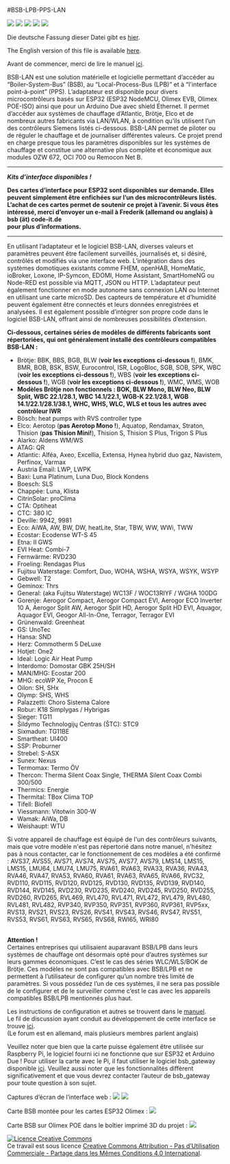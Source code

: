 #BSB-LPB-PPS-LAN

[<img src="https://img.shields.io/github/last-commit/fredlcore/BSB-LAN">]()
[<img src="https://img.shields.io/github/commit-activity/t/fredlcore/BSB-LAN">]()
[<img src="https://img.shields.io/github/stars/fredlcore/BSB-LAN?style=plastic">](https://github.com/fredlcore/BSB-LAN/stargazers)
[<img src="https://img.shields.io/github/forks/fredlcore/BSB-LAN?style=plastic">](https://github.com/fredlcore/BSB-LAN/forks)
[<img src="https://img.shields.io/github/followers/fredlcore?style=plastic">](https://github.com/fredlcore?tab=followers)

Die deutsche Fassung dieser Datei gibt es [hier](README_de.md).

The English version of this file is available [here](README.md).

Avant de commencer, merci de lire le manuel [ici](https://docs.bsb-lan.de/fr/).

BSB-LAN est une solution matérielle et logicielle permettant d’accéder au “Boiler-System-Bus” (BSB), au “Local-Process-Bus (LPB)” et à “l'interface point-à-point” (PPS). L’adaptateur est disponible pour divers microcontrôleurs basés sur ESP32 (ESP32 NodeMCU, Olimex EVB, Olimex POE-ISO) ainsi que pour un Arduino Due avec shield Ethernet. Il permet d’accéder aux systèmes de chauffage d’Atlantic, Brötje, Elco et de nombreux autres fabricants via LAN/WLAN, à condition qu’ils utilisent l’un des contrôleurs Siemens listés ci-dessous. BSB-LAN permet de piloter ou de réguler le chauffage et de journaliser différentes valeurs. Ce projet prend en charge presque tous les paramètres disponibles sur les systèmes de chauffage et constitue une alternative plus complète et économique aux modules OZW 672, OCI 700 ou Remocon Net B.

---

***Kits d’interface disponibles !***

**Des cartes d’interface pour ESP32 sont disponibles sur demande. Elles peuvent simplement être enfichées sur l’un des microcontrôleurs listés. L’achat de ces cartes permet de soutenir ce projet à l’avenir. Si vous êtes intéressé, merci d’envoyer un e-mail à Frederik (allemand ou anglais) à <br /> bsb (ät) code-it.de <br /> pour plus d’informations.**

---

En utilisant l’adaptateur et le logiciel BSB-LAN, diverses valeurs et paramètres peuvent être facilement surveillés, journalisés et, si désiré, contrôlés et modifiés via une interface web.
L’intégration dans des systèmes domotiques existants comme FHEM, openHAB, HomeMatic, ioBroker, Loxone, IP-Symcon, EDOMI, Home Assistant, SmartHomeNG ou Node-RED est possible via MQTT, JSON ou HTTP.
L’adaptateur peut également fonctionner en mode autonome sans connexion LAN ou Internet en utilisant une carte microSD.
Des capteurs de température et d’humidité peuvent également être connectés et leurs données enregistrées et analysées. Il est également possible d’intégrer son propre code dans le logiciel BSB-LAN, offrant ainsi de nombreuses possibilités d’extension.

**Ci-dessous, certaines séries de modèles de différents fabricants sont répertoriées, qui ont généralement installé des contrôleurs compatibles BSB-LAN :**  
- Brötje: BBK, BBS, BGB, BLW (**voir les exceptions ci-dessous !**), BMK, BMR, BOB, BSK, BSW, Eurocontrol, ISR, LogoBloc, SGB, SOB, SPK, WBC (**voir les exceptions ci-dessous !**), WBS (**voir les exceptions ci-dessous !**), WGB (**voir les exceptions ci-dessous !**), WMC, WMS, WOB
- **Modèles Brötje non fonctionnels : BOK, BLW Mono, BLW Neo, BLW Split, WBC 22.1/28.1, WBC 14.1/22.1, WGB-K 22.1/28.1, WGB 14.1/22.1/28.1/38.1, WHC, WHS, WLC, WLS et tous les autres avec contrôleur IWR**  
- Bösch: heat pumps with RVS controller type
- Elco: Aerotop (**pas Aerotop Mono !**), Aquatop, Rendamax, Straton, Thision (**pas Thision Mini!**), Thision S, Thision S Plus, Trigon S Plus
- Alarko: Aldens WM/WS
- ATAG: QR
- Atlantic: Alféa, Axeo, Excellia, Extensa, Hynea hybrid duo gaz, Navistem, Perfinox, Varmax
- Austria Email: LWP, LWPK
- Baxi: Luna Platinum, Luna Duo, Block Kondens
- Boesch: SLS
- Chappée: Luna, Klista
- CitrinSolar: proClima
- CTA: Optiheat
- CTC: 380 IC
- Deville: 9942, 9981
- Eco: AiWA, AW, BW, DW, heatLite, Star, TBW, WW, WWi, TWW
- Ecostar: Ecodense WT-S 45
- Etna: II GWS
- EVI Heat: Combi-7
- Fernwärme: RVD230
- Froeling: Rendagas Plus
- Fujitsu Waterstage: Comfort, Duo, WOHA, WSHA, WSYA, WSYK, WSYP
- Gebwell: T2
- Geminox: Thrs
- General: (aka Fujitsu Waterstage) WC13F / WOC13RIYF / WGHA 100DG
- Gorenje: Aerogor Compact, Aerogor Compact EVI, Aerogor ECO Inverter 10 A, Aerogor Split AW, Aerogor Split HD, Aerogor Split HD EVI, Aquagor, Aquagor EVI, Geogor All-In-One, Terragor, Terragor EVI
- Grünenwald: Greenheat
- GS: UnoTec
- Hansa: SND
- Herz: Commotherm 5 DeLuxe
- Hotjet: One2
- Ideal: Logic Air Heat Pump
- Interdomo: Domostar GBK 25H/SH
- MAN/MHG: Ecostar 200
- MHG: ecoWP Xe, Procon E
- Oilon: SH, SHx
- Olymp: SHS, WHS
- Palazzetti: Choro Sistema Calore
- Robur: K18 Simplygas / Hybrigas
- Sieger: TG11
- Šildymo Technologijų Centras (ŠTC): STC9
- Sixmadun: TG11BE
- Smartheat: UI400
- SSP: Proburner
- Strebel: S-ASX
- Sunex: Nexus
- Termomax: Termo ÖV
- Thercon: Therma Silent Coax Single, THERMA Silent Coax Combi 300/500
- Thermics: Energie
- Thermital: TBox Clima TOP
- Tifell: Biofell
- Viessmann: Vitotwin 300-W
- Wamak: AiWa, DB
- Weishaupt: WTU  


Si votre appareil de chauffage est équipé de l'un des contrôleurs suivants, mais que votre modèle n'est pas répertorié dans notre manuel, n'hésitez pas à nous contacter, car le fonctionnement de ces modèles a été confirmé :
AVS37, AVS55, AVS71, AVS74, AVS75, AVS77, AVS79, LMS14, LMS15, LMS15, LMU64, LMU74, LMU75, RVA61, RVA63, RVA33, RVA36, RVA43, RVA46, RVA47, RVA53, RVA60, RVA61, RVA63, RVA65, RVA66, RVC32, RVD110, RVD115, RVD120, RVD125, RVD130, RVD135, RVD139, RVD140, RVD144, RVD145, RVD230, RVD235, RVD240, RVD245, RVD250, RVD255, RVD260, RVD265, RVL469, RVL470, RVL471, RVL472, RVL479, RVL480, RVL481, RVL482, RVP340, RVP350, RVP351, RVP360, RVP361, RVP5xx, RVS13, RVS21, RVS23, RVS26, RVS41, RVS43, RVS46, RVS47, RVS51, RVS53, RVS61, RVS63, RVS65, RVS68, RWI65, WRI80
<BR><BR>

<B>Attention !</B><BR>
Certaines entreprises qui utilisaient auparavant BSB/LPB dans leurs systèmes de chauffage ont désormais opté pour d’autres systèmes sur leurs gammes économiques. C’est le cas des séries WLC/WLS/BOK de Brötje. Ces modèles ne sont pas compatibles avec BSB/LPB et ne permettent à l’utilisateur de configurer qu’un nombre très limité de paramètres. Si vous possédez l’un de ces systèmes, il ne sera pas possible de le configurer et de le surveiller comme c’est le cas avec les appareils compatibles BSB/LPB mentionnés plus haut.

Les instructions de configuration et autres se trouvent dans le <A HREF="https://docs.bsb-lan.de/fr/">manuel</A>.<BR>
Le fil de discussion ayant conduit au développement de cette interface se trouve <A HREF="http://forum.fhem.de/index.php?topic=29762.new;topicseen#new">ici</A>.<BR>
(Le forum est en allemand, mais plusieurs membres parlent anglais)

Veuillez noter que bien que la carte puisse également être utilisée sur Raspberry Pi, le logiciel fourni ici ne fonctionne que sur ESP32 et Arduino Due ! Pour utiliser la carte avec le Pi, il faut utiliser le logiciel bsb_gateway disponible <A HREF="https://github.com/loehnertj/bsbgateway">ici</A>. Veuillez aussi noter que les fonctionnalités diffèrent significativement et que vous devrez contacter l’auteur de bsb_gateway pour toute question à son sujet.

Captures d’écran de l’interface web :
<img src="https://github.com/fredlcore/bsb_lan/blob/master/docs/images/Web-Interface.png" size="50%">
<img src="https://github.com/fredlcore/bsb_lan/blob/master/docs/images/Web-Interface2.png" size="50%">

Carte BSB montée pour les cartes ESP32 Olimex :
<img src="https://github.com/fredlcore/bsb_lan/blob/master/docs/images/Logic%20Level%20Adapter.jpg" size="50%">

Carte BSB sur Olimex POE dans le boîtier imprimé 3D du projet :
<img src="https://github.com/fredlcore/bsb_lan/blob/master/docs/images/Logic%20Level%20Adapter%20in%20Case.jpg" size="50%">

<a rel="license" href="http://creativecommons.org/licenses/by-nc-sa/4.0/"><img alt="Licence Creative Commons" style="border-width:0" src="https://i.creativecommons.org/l/by-nc-sa/4.0/88x31.png" /></a><br />Ce travail est sous licence <a rel="license" href="http://creativecommons.org/licenses/by-nc-sa/4.0/">Creative Commons Attribution - Pas d’Utilisation Commerciale - Partage dans les Mêmes Conditions 4.0 International</a>.
